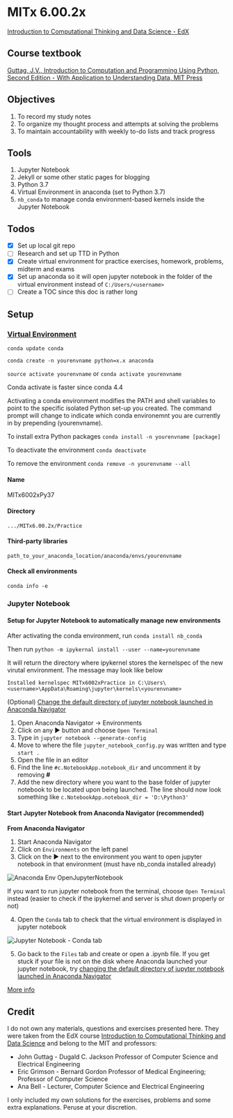# MITx 6.00.2x
[Introduction to Computational Thinking and Data Science - EdX](https://www.edx.org/course/introduction-to-computational-thinking-and-data-4)

## Course textbook

[Guttag, J.V., Introduction to Computation and Programming Using Python, Second Edition - With Application to Understanding Data, MIT Press](https://mitpress.mit.edu/books/introduction-computation-and-programming-using-python-second-edition)

## Objectives

1. To record my study notes
2. To organize my thought process and attempts at solving the problems 
3. To maintain accountability with weekly to-do lists and track progress

## Tools

1. Jupyter Notebook
2. Jekyll or some other static pages for blogging
3. Python 3.7
4. Virtual Environment in anaconda (set to Python 3.7)
5. ```nb_conda``` to manage conda environment-based kernels inside the Jupyter Notebook

## Todos

- [x] Set up local git repo
- [ ] Research and set up TTD in Python
- [x] Create virtual environment for practice exercises, homework, problems, midterm and exams
- [x] Set up anaconda so it will open jupyter notebook in the folder of the virtual environment instead of ```C:/Users/<username>```
- [ ] Create a TOC since this doc is rather long

## Setup

### [Virtual Environment](https://uoa-eresearch.github.io/eresearch-cookbook/recipe/2014/11/20/conda/)

```conda update conda```

```conda create -n yourenvname python=x.x anaconda```

```source activate yourenvname``` or ```conda activate yourenvname```

Conda activate is faster since conda 4.4

Activating a conda environment modifies the PATH and shell variables to point to the specific isolated Python set-up you created. The command prompt will change to indicate which conda environemnt you are currently in by prepending (yourenvname).

To install extra Python packages ```conda install -n yourenvname [package]```

To deactivate the environment ```conda deactivate```

To remove the environment ```conda remove -n yourenvname --all```

#### Name
MITx6002xPy37

#### Directory
```.../MITx6.00.2x/Practice```

#### Third-party libraries
```path_to_your_anaconda_location/anaconda/envs/yourenvname```

#### Check all environments
```conda info -e```

### Jupyter Notebook

#### Setup for Jupyter Notebook to automatically manage new environments

After activating the conda environment, run ```conda install nb_conda```

Then run ```python -m ipykernal install --user --name=yourenvname```

It will return the directory where ipykernel stores the kernelspec of the new virutal environment. The message may look like below

``Installed kernelspec MITx6002xPractice in C:\Users\<username>\AppData\Roaming\jupyter\kernels\<yourenvname>``

(Optional) [Change the default directory of jupyter notebook launched in Anaconda Navigator](https://www.planetofbits.com/python/change-jupyter-notebook-startup-folder-anaconda/)

   1. Open Anaconda Navigator -> Environments
   2. Click on any ▶ button and choose ```Open Terminal```
   3. Type in ```jupyter notebook --generate-config```
   4. Move to where the file  ```jupyter_notebook_config.py``` was written and type ```start .```
   5. Open the file in an editor
   6. Find the line ```#c.NotebookApp.notebook_dir``` and uncomment it by removing **#**
   7. Add the new directory where you want to the base folder of jupyter notebook to be located upon being launched. The line should now look something like ```c.NotebookApp.notebook_dir = 'D:\Python3'```
   
#### Start Jupyter Notebook from Anaconda Navigator (recommended)

**From Anaconda Navigator**
1. Start Anaconda Navigator
2. Click on ```Environments``` on the left panel
3. Click on the ▶ next to the environment you want to open jupyter notebook in that environment (must have nb_conda installed already)

![Anaconda Env OpenJupyterNotebook](img/AnacondaEnvOpenJupyterNotebook.png)

If you want to run jupyter notebook from the terminal, choose ```Open Terminal``` instead (easier to check if the ipykernel and server is shut down properly or not)

4. Open the ```Conda``` tab to check that the virtual environment is displayed in jupyter notebook
   
![Jupyter Notebook - Conda tab](img/JupyterNotebookCondaTab.png)

5. Go back to the ```Files``` tab and create or open a .ipynb file. If you get stuck if your file is not on the disk where Anaconda launched your jupyter notebook, try [changing the default directory of jupyter notebook launched in Anaconda Navigator](https://www.planetofbits.com/python/change-jupyter-notebook-startup-folder-anaconda/) 

[More info](https://medium.com/@nrk25693/how-to-add-your-conda-environment-to-your-jupyter-notebook-in-just-4-steps-abeab8b8d084)

## Credit

I do not own any materials, questions and exercises presented here. They were taken from the EdX course [Introduction to Computational Thinking and Data Science](https://www.edx.org/course/introduction-to-computational-thinking-and-data-4) and belong to the MIT and professors: 
   * John Guttag - Dugald C. Jackson Professor of Computer Science and Electrical Engineering
   * Eric Grimson - Bernard Gordon Professor of Medical Engineering; Professor of Computer Science
   * Ana Bell - Lecturer, Computer Science and Electrical Engineering

I only included my own solutions for the exercises, problems and some extra explanations. Peruse at your discretion.